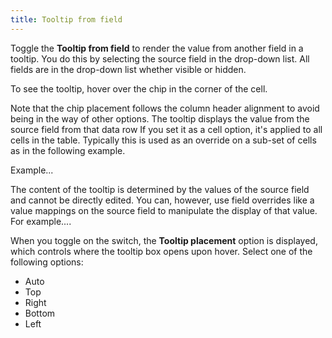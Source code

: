 ```yaml
---
title: Tooltip from field
---
```


Toggle the **Tooltip from field** to render the value from another field in a tooltip.
You do this by selecting the source field in the drop-down list.
All fields are in the drop-down list whether visible or hidden.

To see the tooltip, hover over the chip in the corner of the cell.

Note that the chip placement follows the column header alignment to avoid being in the way of other options.
The tooltip displays the value from the source field from that data row
If you set it as a cell option, it's applied to all cells in the table.
Typically this is used as an override on a sub-set of cells as in the following example.

Example...

The content of the tooltip is determined by the values of the source field and cannot be directly edited.
You can, however, use field overrides like a value mappings on the source field to manipulate the display of that value.
For example....

When you toggle on the switch, the **Tooltip placement** option is displayed, which controls where the tooltip box opens upon hover.
Select one of the following options:

- Auto
- Top
- Right
- Bottom
- Left
